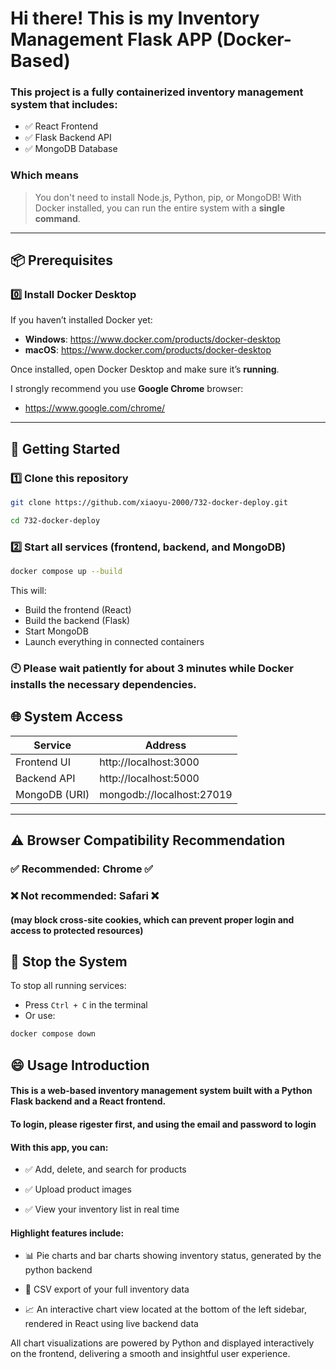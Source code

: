 # Hi there! This is my Inventory Management Flask APP (Docker-Based)

### This project is a fully containerized inventory management system that includes:

- ✅ React Frontend
- ✅ Flask Backend API
- ✅ MongoDB Database

### Which means
> You don't need to install Node.js, Python, pip, or MongoDB!
> With Docker installed, you can run the entire system with a **single command**.

---

## 📦 Prerequisites

### 0️⃣ Install Docker Desktop

If you haven’t installed Docker yet:

- **Windows**: https://www.docker.com/products/docker-desktop  
- **macOS**: https://www.docker.com/products/docker-desktop

Once installed, open Docker Desktop and make sure it’s **running**.

I strongly recommend you use **Google Chrome** browser:
- https://www.google.com/chrome/

---

## 🚀 Getting Started

### 1️⃣ Clone this repository

```bash
git clone https://github.com/xiaoyu-2000/732-docker-deploy.git

cd 732-docker-deploy
```


### 2️⃣ Start all services (frontend, backend, and MongoDB)

```bash
docker compose up --build
```

This will:
- Build the frontend (React)
- Build the backend (Flask)
- Start MongoDB
- Launch everything in connected containers

### 🕙 Please wait patiently for about 3 minutes while Docker installs the necessary dependencies.


## 🌐 System Access

| Service       | Address                  |
|---------------|--------------------------|
| Frontend UI   | http://localhost:3000    |
| Backend API   | http://localhost:5000    |
| MongoDB (URI) | mongodb://localhost:27019 |

---
## ⚠️ Browser Compatibility Recommendation
### ✅ Recommended: Chrome ✅
### ❌ Not recommended: Safari ❌
#### (may block cross-site cookies, which can prevent proper login and access to protected resources)

## 🛑 Stop the System

To stop all running services:

- Press `Ctrl + C` in the terminal
- Or use:

```bash
docker compose down
```

## 😄 Usage Introduction
#### This is a web-based inventory management system built with a Python Flask backend and a React frontend.

#### To login, please rigester first, and using the email and password to login
#### With this app, you can:

- ✅ Add, delete, and search for products

- ✅ Upload product images

- ✅ View your inventory list in real time

#### Highlight features include:

- 📊 Pie charts and bar charts showing inventory status, generated by the python backend

- 📁 CSV export of your full inventory data

- 📈 An interactive chart view located at the bottom of the left sidebar, rendered in React using live backend data

All chart visualizations are powered by Python and displayed interactively on the frontend, delivering a smooth and insightful user experience.
